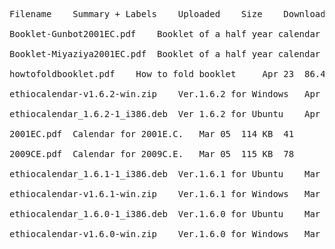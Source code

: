 <pre>
Filename 	Summary + Labels 	Uploaded 	Size 	DownloadCount 	...<br>
Booklet-Gunbot2001EC.pdf 	Booklet of a half year calendar from Gunbot, 2001 E.C. 	Jun 04 	82.7 KB 	24<br>
Booklet-Miyaziya2001EC.pdf 	Booklet of a half year calendar from Miyaziya, 2001 E.C. 	Apr 25 	71.0 KB 	28<br>
howtofoldbooklet.pdf 	How to fold booklet 	Apr 23 	86.4 KB 	30<br>
ethiocalendar-v1.6.2-win.zip 	Ver.1.6.2 for Windows 	Apr 09 	228 KB 	53<br>
ethiocalendar_1.6.2-1_i386.deb 	Ver 1.6.2 for Ubuntu 	Apr 04 	271 KB 	20<br>
2001EC.pdf 	Calendar for 2001E.C. 	Mar 05 	114 KB 	41<br>
2009CE.pdf 	Calendar for 2009C.E. 	Mar 05 	115 KB 	78<br>
ethiocalendar_1.6.1-1_i386.deb 	Ver.1.6.1 for Ubuntu 	Mar 05 	272 KB 	14<br>
ethiocalendar-v1.6.1-win.zip 	Ver.1.6.1 for Windows 	Mar 05 	229 KB 	66<br>
ethiocalendar_1.6.0-1_i386.deb 	Ver.1.6.0 for Ubuntu 	Mar 03 	258 KB 	14<br>
ethiocalendar-v1.6.0-win.zip 	Ver.1.6.0 for Windows 	Mar 03 	214 KB 	12<br>
</pre>